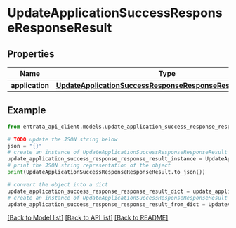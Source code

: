 # UpdateApplicationSuccessResponseResponseResult


## Properties

Name | Type | Description | Notes
------------ | ------------- | ------------- | -------------
**application** | [**UpdateApplicationSuccessResponseResponseResultApplication**](UpdateApplicationSuccessResponseResponseResultApplication.md) |  | 

## Example

```python
from entrata_api_client.models.update_application_success_response_response_result import UpdateApplicationSuccessResponseResponseResult

# TODO update the JSON string below
json = "{}"
# create an instance of UpdateApplicationSuccessResponseResponseResult from a JSON string
update_application_success_response_response_result_instance = UpdateApplicationSuccessResponseResponseResult.from_json(json)
# print the JSON string representation of the object
print(UpdateApplicationSuccessResponseResponseResult.to_json())

# convert the object into a dict
update_application_success_response_response_result_dict = update_application_success_response_response_result_instance.to_dict()
# create an instance of UpdateApplicationSuccessResponseResponseResult from a dict
update_application_success_response_response_result_from_dict = UpdateApplicationSuccessResponseResponseResult.from_dict(update_application_success_response_response_result_dict)
```
[[Back to Model list]](../README.md#documentation-for-models) [[Back to API list]](../README.md#documentation-for-api-endpoints) [[Back to README]](../README.md)


